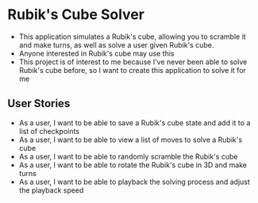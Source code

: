 # Rubik's Cube Solver

- This application simulates a Rubik's cube, allowing you to scramble it and make turns, as well as solve a
user given Rubik's cube.
- Anyone interested in Rubik's cube may use this
- This project is of interest to me because I've never been able to solve Rubik's cube before, so I want to create this
application to solve it for me

## User Stories
- As a user, I want to be able to save a Rubik's cube state and add it to a list of checkpoints
- As a user, I want to be able to view a list of moves to solve a Rubik's cube
- As a user, I want to be able to randomly scramble the Rubik's cube
- As a user, I want to be able to rotate the Rubik's cube in 3D and make turns
- As a user, I want to be able to playback the solving process and adjust the playback speed